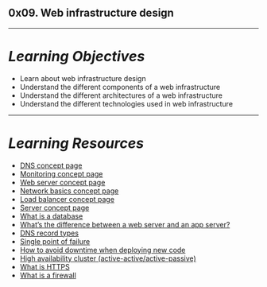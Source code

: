 ## **0x09. Web infrastructure design**
---
# *Learning Objectives*
- Learn about web infrastructure design
- Understand the different components of a web infrastructure
- Understand the different architectures of a web infrastructure
- Understand the different technologies used in web infrastructure
---
# *Learning Resources*
- [DNS concept page](https://intranet.alxswe.com/concepts/12)
- [Monitoring concept page](https://intranet.alxswe.com/concepts/13)
- [Web server concept page](https://intranet.alxswe.com/concepts/17)
- [Network basics concept page](https://intranet.alxswe.com/concepts/33)
- [Load balancer concept page](https://intranet.alxswe.com/concepts/46)
- [Server concept page](https://intranet.alxswe.com/concepts/67)
- [What is a database](https://intranet.alxswe.com/rltoken/n3CdS3EA5l5psDDKbEhApA)
- [What’s the difference between a web server and an app server?](https://intranet.alxswe.com/rltoken/0as4wDlFqyhLhf0f_gedcw)
- [DNS record types](https://intranet.alxswe.com/rltoken/Pl3UoEfAO7K_jUKRLMmnAQ)
- [Single point of failure](https://intranet.alxswe.com/rltoken/uxpx2YhXs10TFLIDg78chA)
- [How to avoid downtime when deploying new code](https://intranet.alxswe.com/rltoken/4ansLu2gtHnoFrNThqyObA)
- [High availability cluster (active-active/active-passive)](https://intranet.alxswe.com/rltoken/TAJeVYy9U9iLaEDd6XkbRA)
- [What is HTTPS](https://intranet.alxswe.com/rltoken/c0zs2MxrmxFLsCPOizxq6g)
- [What is a firewall](https://intranet.alxswe.com/rltoken/j6idMcUTyNEDj1oYDQFmUw)
